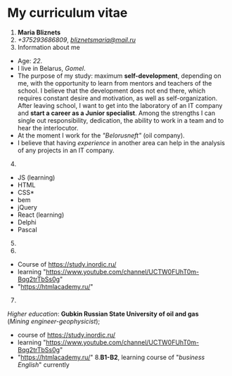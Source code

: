 # My curriculum vitae
1. **Maria Bliznets**
2. *+375293686809*, *bliznetsmaria@mail.ru*
3. Information about me
* Age: *22*. 
* I live in Belarus, *Gomel*.  
* The purpose of my study: maximum **self-development**, depending on me, with the opportunity to learn from mentors and teachers of the school. I believe that the development does not end there, which requires constant desire and motivation, as well as self-organization. After leaving school, I want to get into the laboratory of an IT company and **start a career as a Junior specialist**. Among the strengths I can single out responsibility, dedication, the ability to work in a team and to hear the interlocutor.
* At the moment I work for the *"Belorusneft"* (oil company).
* I believe that having *experience* in another area can help in the analysis of any projects in an IT company.
4.
* JS (learning)
* HTML 
* CSS*
* bem
* jQuery
* React (learning)
* Delphi
* Pascal
5.
6.
* Course of https://study.inordic.ru/
* learning "https://www.youtube.com/channel/UCTW0FUhT0m-Bqg2trTbSs0g" 
* "https://htmlacademy.ru/"
7.
*Higher education*: **Gubkin Russian State University of oil and gas**  
(*Mining engineer-geophysicist*);
+ course of https://study.inordic.ru/ 
+ learning "https://www.youtube.com/channel/UCTW0FUhT0m-Bqg2trTbSs0g" 
+ "https://htmlacademy.ru/"
8.**B1-B2**, learning course of "*business English*" currently
